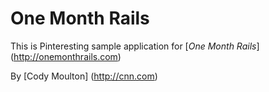 # One Month Rails 

This is Pinteresting sample application for 
[*One Month Rails*] (http://onemonthrails.com)

By [Cody Moulton] (http://cnn.com)
